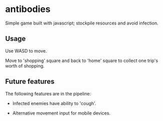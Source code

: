 # antibodies

Simple game built with javascript; stockpile resources and avoid infection. 

## Usage

Use WASD to move.

Move to 'shopping' square and back to 'home' square to collect one trip's worth of shopping.


## Future features

The following features are in the pipeline:

- Infected enemies have ability to 'cough'.

- Alternative movement input for mobile devices.
